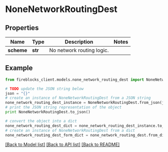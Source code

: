 # NoneNetworkRoutingDest


## Properties

Name | Type | Description | Notes
------------ | ------------- | ------------- | -------------
**scheme** | **str** | No network routing logic. | 

## Example

```python
from fireblocks_client.models.none_network_routing_dest import NoneNetworkRoutingDest

# TODO update the JSON string below
json = "{}"
# create an instance of NoneNetworkRoutingDest from a JSON string
none_network_routing_dest_instance = NoneNetworkRoutingDest.from_json(json)
# print the JSON string representation of the object
print NoneNetworkRoutingDest.to_json()

# convert the object into a dict
none_network_routing_dest_dict = none_network_routing_dest_instance.to_dict()
# create an instance of NoneNetworkRoutingDest from a dict
none_network_routing_dest_form_dict = none_network_routing_dest.from_dict(none_network_routing_dest_dict)
```
[[Back to Model list]](../README.md#documentation-for-models) [[Back to API list]](../README.md#documentation-for-api-endpoints) [[Back to README]](../README.md)


